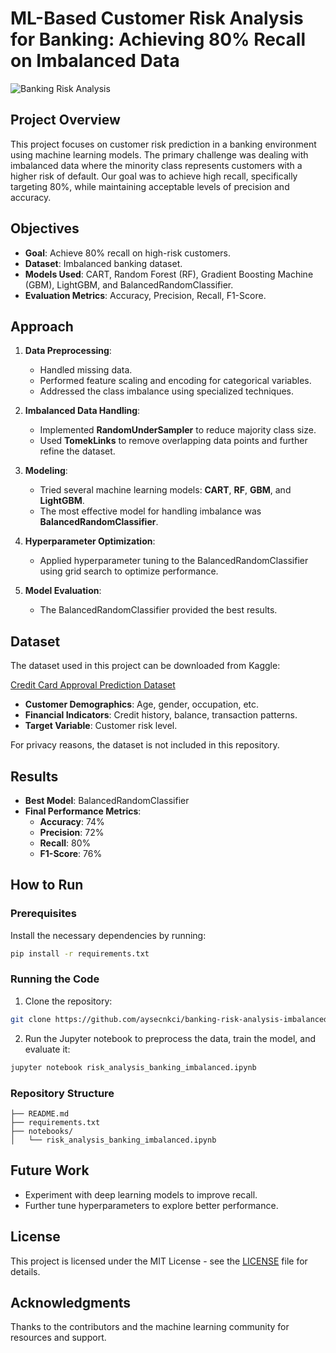 # ML-Based Customer Risk Analysis for Banking: Achieving 80% Recall on Imbalanced Data

![Banking Risk Analysis](https://media.licdn.com/dms/image/C5112AQHEBowdwyoQ6Q/article-cover_image-shrink_600_2000/0/1527685270469?e=2147483647&v=beta&t=gDlV5jAjvxgZTSouc6yohIXPiuaVYbWCqe8MNiITALE)


## Project Overview

This project focuses on customer risk prediction in a banking environment using machine learning models. The primary challenge was dealing with imbalanced data where the minority class represents customers with a higher risk of default. Our goal was to achieve high recall, specifically targeting 80%, while maintaining acceptable levels of precision and accuracy.

## Objectives

- **Goal**: Achieve 80% recall on high-risk customers.
- **Dataset**: Imbalanced banking dataset.
- **Models Used**: CART, Random Forest (RF), Gradient Boosting Machine (GBM), LightGBM, and BalancedRandomClassifier.
- **Evaluation Metrics**: Accuracy, Precision, Recall, F1-Score.

## Approach

1. **Data Preprocessing**:
   - Handled missing data.
   - Performed feature scaling and encoding for categorical variables.
   - Addressed the class imbalance using specialized techniques.

2. **Imbalanced Data Handling**:
   - Implemented **RandomUnderSampler** to reduce majority class size.
   - Used **TomekLinks** to remove overlapping data points and further refine the dataset.
   
3. **Modeling**:
   - Tried several machine learning models: **CART**, **RF**, **GBM**, and **LightGBM**.
   - The most effective model for handling imbalance was **BalancedRandomClassifier**.

4. **Hyperparameter Optimization**:
   - Applied hyperparameter tuning to the BalancedRandomClassifier using grid search to optimize performance.

5. **Model Evaluation**:
   - The BalancedRandomClassifier provided the best results.
     

## Dataset

The dataset used in this project can be downloaded from Kaggle:

[Credit Card Approval Prediction Dataset](https://www.kaggle.com/datasets/rikdifos/credit-card-approval-prediction)


- **Customer Demographics**: Age, gender, occupation, etc.
- **Financial Indicators**: Credit history, balance, transaction patterns.
- **Target Variable**: Customer risk level.

For privacy reasons, the dataset is not included in this repository.

## Results

- **Best Model**: BalancedRandomClassifier
- **Final Performance Metrics**:
  - **Accuracy**: 74%
  - **Precision**: 72%
  - **Recall**: 80%
  - **F1-Score**: 76%

## How to Run

### Prerequisites

Install the necessary dependencies by running:

```bash
pip install -r requirements.txt
```

### Running the Code

1. Clone the repository:

```bash
git clone https://github.com/aysecnkci/banking-risk-analysis-imbalanced-data.git
```

2. Run the Jupyter notebook to preprocess the data, train the model, and evaluate it:

```bash
jupyter notebook risk_analysis_banking_imbalanced.ipynb
```

### Repository Structure

```plaintext
├── README.md
├── requirements.txt
├── notebooks/
│   └── risk_analysis_banking_imbalanced.ipynb
```


## Future Work

- Experiment with deep learning models to improve recall.
- Further tune hyperparameters to explore better performance.


## License

This project is licensed under the MIT License - see the [LICENSE](LICENSE) file for details.

## Acknowledgments

Thanks to the contributors and the machine learning community for resources and support.
